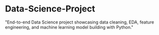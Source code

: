 # Data-Science-Project
"End-to-end Data Science project showcasing data cleaning, EDA, feature engineering, and machine learning model building with Python."
